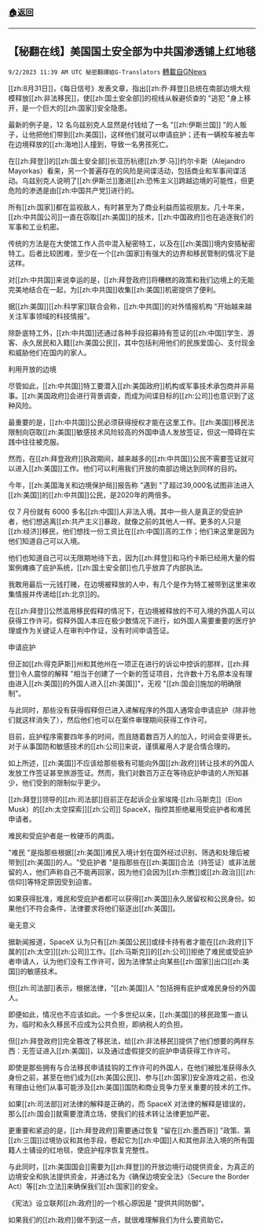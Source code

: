 ###  [:house:返回](README.md)
---


## 【秘翻在线】美国国土安全部为中共国渗透铺上红地毯
`9/2/2023 11:39 AM UTC 秘密翻譯組G-Translators` [轉載自GNews](https://gnews.org/articles/1635128)

[[zh:8月31日]]，《每日信号》发表文章，指出[[zh:乔·拜登]]总统在南部边境大规模释放[[zh:非法移民]]，使[[zh:国土安全部]]的视线从躲避侦查的 "逃犯 "身上移开，是一个巨大的[[zh:国家]]安全隐患。

最新的例子是，12 名乌兹别克人显然是付钱给了一名 "[[zh:伊斯兰国]] "的人贩子，让他把他们带到[[zh:美国]]，这样他们就可以申请庇护；还有一辆校车被去年在边境释放的[[zh:海地]]人撞到，导致一名男孩死亡。

在[[zh:拜登]]的[[zh:国土安全部]]长亚历杭德[[zh:罗·马]]约尔卡斯（Alejandro Mayorkas）看来，另一个普遍存在的风险是间谍活动，包括商业和军事间谍活动。乌兹别克人说明了[[zh:伊斯兰]]激进[[zh:恐怖主义]]跨越边境的可能性，但更危险的渗透是由[[zh:中国共产党]]进行的。

所有[[zh:国家]]都在监视敌人，有时甚至为了商业利益而监视朋友。几十年来，[[zh:中共国公司]]一直在窃取[[zh:美国]]的技术，[[zh:中国政府]]也在追逐我们的军事和工业机密。

传统的方法是在大使馆工作人员中混入秘密特工，以及在[[zh:美国]]境内安插秘密特工。后者比较困难，至少在一个[[zh:国家]]有强大的边界和移民管制的情况下是这样。

对[[zh:中共国]]来说幸运的是，[[zh:拜登政府]]将糟糕的政策和我们边境上的无能完美地结合在一起，为[[zh:中共国]]收集[[zh:美国]]机密提供了便利。

据[[zh:美国]][[zh:科学家]]联合会称，[[zh:中共国]]的对外情报机构 "开始越来越关注军事领域的科技情报"。

除卧底特工外，[[zh:中共国]]还通过各种手段招募持有签证的[[zh:中国]]学生、游客、永久居民和入籍[[zh:美国公民]]，其中包括利用他们的民族爱国心、支付现金和威胁他们在国内的家人。

利用开放的边境

尽管如此，[[zh:中共国]]特工要潜入[[zh:美国政府]]机构或军事技术承包商并非易事。[[zh:美国政府]]会进行背景调查，而成为间谍目标的[[zh:公司]]也意识到了这种风险。

最重要的是，[[zh:中共国]]公民必须获得授权才能在这里工作。[[zh:美国]]移民法限制向窃取[[zh:美国]]敏感技术风险较高的外国申请人发放签证，但这一障碍在实践中往往被克服。

然而，在[[zh:拜登政府]]执政期间，越来越多的[[zh:中共国]]公民不需要签证就可以进入[[zh:美国]]工作。他们可以利用我们开放的南部边境达到同样的目的。

今年，[[zh:美国海关和边境保护局]]报告称 "遇到 "了超过39,000名试图非法进入[[zh:美国]]的[[zh:中共国]]公民，是2020年的两倍多。

仅 7 月份就有 6000 多名[[zh:中国]]人非法入境。其中一些人是真正的受庇护者，他们想逃离[[zh:共产主义]]暴政，就像之前的其他人一样。更多的人只是[[zh:经济]]移民，他们想找一份工资比在[[zh:中国]]高的工作；他们来这里是因为他们知道自己可以入境。

他们也知道自己可以无限期地待下去，因为[[zh:拜登]]和马约卡斯已经用大量的假案例瘫痪了庇护系统，[[zh:国土安全部]]也几乎放弃了内部执法。

我敢用最后一元钱打赌，在边境被释放的人中，有几个是作为特工被带到这里来收集情报并传递给[[zh:北京]]的。

在[[zh:拜登]]公然滥用移民假释的情况下，在边境被释放的不可入境的外国人可以获得工作许可。假释外国人本应在极少数情况下进行，如外国人需要重要的医疗护理或作为关键证人在审判中作证，没有时间申请签证。

申请庇护

但正如[[zh:得克萨斯]]州和其他州在一项正在进行的诉讼中控诉的那样，[[zh:拜登]]令人震惊的解释 "相当于创建了一个新的签证项目，允许数十万名原本没有理由进入[[zh:美国]]的外国人进入[[zh:美国]]"，无视 "[[zh:国会]]施加的明确限制"。

与此同时，那些没有获得假释但已进入递解程序的外国人通常会申请庇护（除非他们就这样消失了），然后他们也可以在案件审理期间获得工作许可。

目前，庇护程序需要四年多的时间，而且随着数百万人的加入，时间会变得更长。对于从事国防和敏感技术的[[zh:公司]]来说，谨慎雇用人才是合情合理的。

如上所述，[[zh:美国]]不应该给那些极有可能向外国[[zh:政府]]转让技术的外国人发放工作签证甚至旅游签证。然而，我们对数百万正在等待庇护申请的人所知甚少，他们受到的限制似乎更少。

[[zh:拜登]]领导的[[zh:司法部]]目前正在起诉企业家埃隆·[[zh:马斯克]]（Elon Musk）的[[zh:太空探索]][[zh:公司]] SpaceX，指控其拒绝雇用受庇护者和难民申请者。

难民和受庇护者是一枚硬币的两面。

"难民 "是指那些根据[[zh:美国]]难民入境计划在国外经过识别、筛选和处理后被带到[[zh:美国]]的人。"受庇护者 "是指那些在[[zh:美国]]合法（持签证）或非法居留的人，他们声称自己不能再回家，因为他们会因为[[zh:宗教]]或[[zh:政治]][[zh:信仰]]等特定原因受到迫害。

如果获得批准，难民和受庇护者都可以获得[[zh:美国]]永久居留权和公民身份。如果他们不符合条件，法律要求将他们驱逐出[[zh:美国]]。

毫无意义

据新闻报道，SpaceX 认为只有[[zh:美国公民]]或绿卡持有者才能在[[zh:政府]]下属的[[zh:太空]][[zh:公司]]工作。[[zh:马斯克]]的[[zh:公司]]拒绝了难民或受庇护者申请人，认为他们没有工作许可，因为法律禁止向某些[[zh:国家]]出口[[zh:美国]]的敏感技术。

但[[zh:司法部]]表示，根据法律，"[[zh:美国]]人 "包括拥有庇护或难民身份的外国人。

即便如此，情况也不应该如此。一个多世纪以来，[[zh:美国]]的移民政策一直认为，临时和永久移民不应成为公共负担，即纳税人的负担。

但[[zh:拜登政府]]完全篡改了移民法，给[[zh:非法移民]]提供了他们想要的两样东西：无签证进入[[zh:美国]]，以及通过虚假提交的庇护申请获得工作许可。

即使是那些拥有与合法移民申请挂钩的工作许可的外国人，在他们被批准获得永久身份之前，甚至在他们成为[[zh:美国公民]]、参与[[zh:国家]]安全游戏之前，也没有理由让他们从事可能涉及[[zh:美国]]国防和商业竞争力至关重要的技术的工作。

如果[[zh:司法部]]对法律的解释是正确的，而 SpaceX 对法律的解释是错误的，那么[[zh:国会]]就需要澄清立场，使我们的技术转让法律更加严密。

更重要和紧迫的是，[[zh:拜登政府]]需要通过恢复 "留在[[zh:墨西哥]] "政策、第[[zh:三国]]过境协议和其他手段，卷起它为[[zh:中国]]人和其他非法入境的所有国籍人士铺设的红地毯，使庇护程序恢复完整性。

与此同时，[[zh:美国国会]]需要为[[zh:拜登]]的开放边境行动提供资金，为真正的边境安全和执法提供资金，并通过名为《确保边境安全法》（Secure the Border Act）等[[zh:立法]]来确保我们[[zh:国家]]的安全。

《宪法》设立联邦[[zh:政府]]的一个核心原因是 "提供共同防御"。 

如果我们的[[zh:政府]]做不到这一点，就很难理解我们为什么要资助它。
